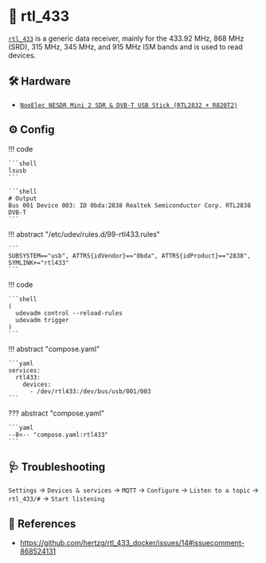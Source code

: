 # :satellite: rtl_433

[`rtl_433`][1] is a generic data receiver, mainly for the 433.92 MHz, 868 MHz (SRD), 315 MHz, 345 MHz, and 915 MHz ISM bands and is used to read devices.

## :hammer_and_wrench: Hardware

- [`NooElec NESDR Mini 2 SDR & DVB-T USB Stick (RTL2832 + R820T2)`][2]

## :gear: Config
    
!!! code

    ```shell
    lsusb
    ```

    ```shell
    # Output
    Bus 001 Device 003: ID 0bda:2838 Realtek Semiconductor Corp. RTL2838 DVB-T
    ```

!!! abstract "/etc/udev/rules.d/99-rtl433.rules"

    ```
    SUBSYSTEM=="usb", ATTRS{idVendor}=="0bda", ATTRS{idProduct}=="2838", SYMLINK+="rtl433"
    ```

!!! code

    ```shell
    (
      udevadm control --reload-rules 
      udevadm trigger
    )
    ```

!!! abstract "compose.yaml"

    ```yaml
    services:
      rtl433:
        devices:
          - /dev/rtl433:/dev/bus/usb/001/003
    ```

??? abstract "compose.yaml"

    ```yaml
    --8<-- "compose.yaml:rtl433"
    ```

## :stethoscope: Troubleshooting

`Settings` → `Devices & services` → `MQTT` → `Configure` → `Listen to a topic` → `rtl_433/#` → `Start listening`

## :link: References

- <https://github.com/hertzg/rtl_433_docker/issues/14#issuecomment-868524131>

[1]: <https://github.com/merbanan/rtl_433>
[2]: <https://www.amazon.com/dp/B00P2UOU72>
